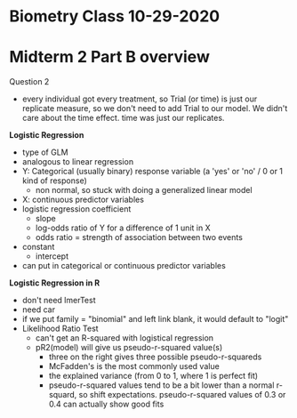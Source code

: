 # Biometry Class 10-29-2020

# Midterm 2 Part B overview

Question 2
- every individual got every treatment, so Trial (or time) is just our replicate measure, so we don't need to add Trial to our model. We didn't care about the time effect. time was just our replicates.

**Logistic Regression**
- type of GLM
- analogous to linear regression
- Y: Categorical (usually binary) response variable (a 'yes' or 'no' / 0 or 1 kind of response)
  - non normal, so stuck with doing a generalized linear model
- X: continuous predictor variables
- logistic regression coefficient
  - slope
  - log-odds ratio of Y for a difference of 1 unit in X
  - odds ratio = strength of association between two events
- constant
  - intercept
- can put in categorical or continuous predictor variables

**Logistic Regression in R**
- don't need lmerTest
- need car
- if we put family = "binomial" and left link blank, it would default to "logit"
- Likelihood Ratio Test
  - can't get an R-squared with logistical regression
  - pR2(model) will give us pseudo-r-squared value(s)
    - three on the right gives three possible pseudo-r-squareds
    - McFadden's is the most commonly used value
    - the explained variance (from 0 to 1, where 1 is perfect fit)
    - pseudo-r-squared values tend to be a bit lower than a normal r-squard, so shift expectations. pseudo-r-squared values of 0.3 or 0.4 can actually show good fits

